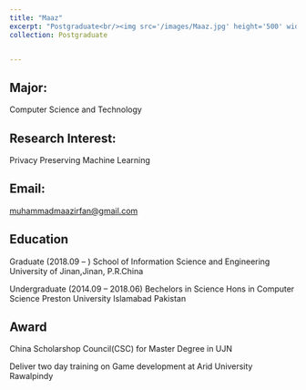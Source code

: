 ```yaml
---
title: "Maaz"
excerpt: "Postgraduate<br/><img src='/images/Maaz.jpg' height='500' width='300'>"
collection: Postgraduate


---
```



Major:   
---
Computer Science and Technology 

Research Interest:   
---
Privacy Preserving Machine Learning

Email:            
---
muhammadmaazirfan@gmail.com


Education
----
Graduate (2018.09 –  ) 
School of Information Science and Engineering 
University of Jinan,Jinan, P.R.China 

Undergraduate (2014.09 – 2018.06) 
Bechelors in Science Hons in Computer Science 
Preston University Islamabad Pakistan


Award
---
China Scholarshop Council(CSC) for Master Degree in UJN 

Deliver two day training on Game development at Arid University Rawalpindy 
